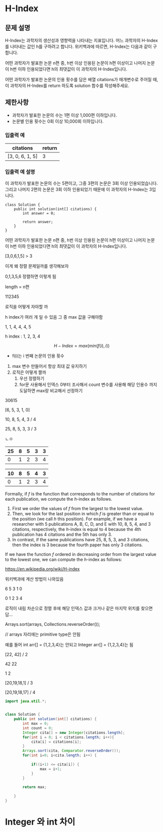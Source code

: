 # H-Index



## 문제 설명

H-Index는 과학자의 생산성과 영향력을 나타내는 지표입니다. 어느 과학자의 H-Index를 나타내는 값인 h를 구하려고 합니다. 위키백과에 따르면, H-Index는 다음과 같이 구합니다.

어떤 과학자가 발표한 논문 n편 중, h번 이상 인용된 논문이 h편 이상이고 나머지 논문이 h번 이하 인용되었다면 h의 최댓값이 이 과학자의 H-Index입니다.

어떤 과학자가 발표한 논문의 인용 횟수를 담은 배열 citations가 매개변수로 주어질 때, 이 과학자의 H-Index를 return 하도록 solution 함수를 작성해주세요.



## 제한사항

- 과학자가 발표한 논문의 수는 1편 이상 1,000편 이하입니다.
- 논문별 인용 횟수는 0회 이상 10,000회 이하입니다.



### 입출력 예

| citations       | return |
| --------------- | ------ |
| [3, 0, 6, 1, 5] | 3      |



### 입출력 예 설명

이 과학자가 발표한 논문의 수는 5편이고, 그중 3편의 논문은 3회 이상 인용되었습니다. 그리고 나머지 2편의 논문은 3회 이하 인용되었기 때문에 이 과학자의 H-Index는 3입니다.







```
class Solution {
    public int solution(int[] citations) {
        int answer = 0;
        
        return answer;
    }
}
```

어떤 과학자가 발표한 논문 n편 중, h번 이상 인용된 논문이 h편 이상이고 나머지 논문이 h번 이하 인용되었다면 h의 최댓값이 이 과학자의 H-Index입니다.

[3,0,6,1,5] > 3

이게 왜 정렬 문제일까를 생각해보자

0,1,3,5,6 정렬하면 이렇게 됨

length = n편

112345

로직을 어떻게 자야할 까

h index가 여러 개 일 수 있음  그 중 max 값을 구해야함

1, 1, 4, 4, 4, 5

h index : 1, 2, 3, 4


$$
H-Index = max(min(f(i), i))
$$

- f(i)는 i 번째 논문의 인용 횟수



1. max 변수 만들어서 항상 최대 값 유지하기
2. 로직은 어떻게 짤까
   1. 우선 정렬하기
   2. for문 사용해서 인덱스 0부터 조사해서 count 변수를 사용해 해당 인용수 까지 도달하면 max랑 비교해서 선정하기

30615

[6, 5, 3, 1, 0]



10, 8, 5, 4, 3    / 4

25, 8, 5, 3, 3    / 3

ㄴㅇ

| 25   | 8    | 5    | 3    | 3    |
| ---- | ---- | ---- | ---- | ---- |
| 0    | 1    | 2    | 3    | 4    |



| 10   | 8    | 5    | 4    | 3    |
| ---- | ---- | ---- | ---- | ---- |
| 0    | 1    | 2    | 3    | 4    |

Formally, if *f* is the function that corresponds to the number of citations for each publication, we compute the *h*-index as follows. 

1. First we order the values of *f*  from the largest to the lowest value. 
2. Then, we look for the last position in which *f*  is greater than or equal to the position (we call *h* this position). For example, if we have a researcher with 5 publications A, B, C, D, and E with 10, 8, 5, 4, and 3 citations, respectively, the *h*-index is equal to 4 because the 4th publication has 4 citations and the 5th has only 3. 
3. In contrast, if the same publications have 25, 8, 5, 3, and 3 citations, then the index is 3 because the fourth paper has only 3 citations.



If we have the function *f* ordered in decreasing order from the largest value to the lowest one, we can compute the *h*-index as follows:







https://en.wikipedia.org/wiki/H-index

위키백과에 계산 방법이 나와있음





6 5 3 1 0

0 1 2 3 4



로직이 내림 차순으로 정렬 후에 해당 인덱스 값과 크거나 같은 마지막 위치를 찾으면 답...

Arrays.sort(arrays, Collections.reverseOrder());

// arrays 자리에는 primitive type은 안됨

예를 들어 int arr[] = {1,2,3,4}는 안되고 Integer arr[] = {1,2,3,4}는 됨





[22, 42]  / 2



42 22 

1 2

[20,19,18,1] / 3

[20,19,18,17] /  4





```java
import java.util.*;


class Solution {
    public int solution(int[] citations) {
        int max = 0;
        int count = 0;
        Integer cita[] = new Integer[citations.length];
        for(int i = 0; i < citations.length; i++){
            cita[i] = citations[i];
        }
        Arrays.sort(cita, Comparator.reverseOrder());
        for(int i=0; i<cita.length; i++) {
            
			if((i+1) <= cita[i]) {
				max = i+1;
			} 
		}
      
        return max;
        
    }
}
```







# Integer 와 int 차이

